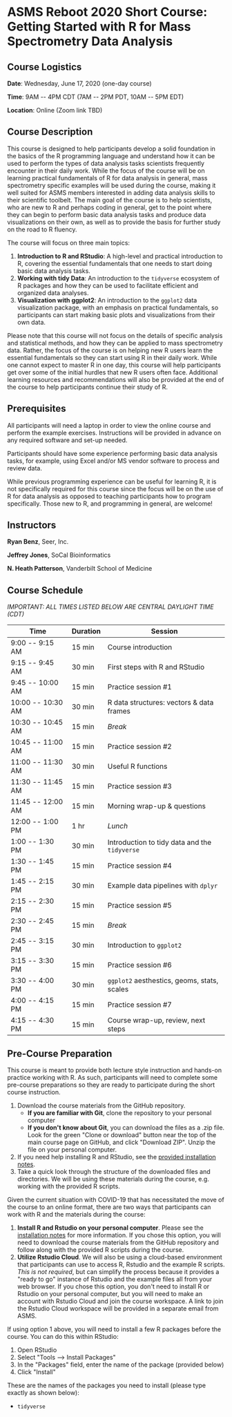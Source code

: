 # ASMS Reboot 2020 Short Course: Getting Started with R for Mass Spectrometry Data Analysis

## Course Logistics

**Date**: Wednesday, June 17, 2020 (one-day course)

**Time**: 9AM -- 4PM CDT (7AM -- 2PM PDT, 10AM -- 5PM EDT)

**Location**: Online (Zoom link TBD)

## Course Description

This course is designed to help participants develop a solid foundation in the basics of the R programming language and understand how it can be used to perform the types of data analysis tasks scientists frequently encounter in their daily work. While the focus of the course will be on learning practical fundamentals of R for data analysis in general, mass spectrometry specific examples will be used during the course, making it well suited for ASMS members interested in adding data analysis skills to their scientific toolbelt. The main goal of the course is to help scientists, who are new to R and perhaps coding in general, get to the point where they can begin to perform basic data analysis tasks and produce data visualizations on their own, as well as to provide the basis for further study on the road to R fluency.

The course will focus on three main topics:

1. **Introduction to R and RStudio**: A high-level and practical introduction to R, covering the essential fundamentals that
one needs to start doing basic data analysis tasks.
2. **Working with tidy Data**: An introduction to the `tidyverse` ecosystem of R packages and how they can be used
to facilitate efficient and organized data analyses.
3. **Visualization with ggplot2**: An introduction to the `ggplot2` data visualization package, with an emphasis on
practical fundamentals, so participants can start making basic plots and visualizations from their own data.

Please note that this course will not focus on the details of specific analysis and statistical methods, and how they can be applied to mass spectrometry data. Rather, the focus of the course is on helping new R users learn the essential fundamentals so they can start using R in their daily work. While one cannot expect to master R in one day, this course will help participants get over some of the initial hurdles that new R users often face. Additional learning resources and recommendations will also be provided at the end of the course to help participants continue their study of R.

## Prerequisites

All participants will need a laptop in order to view the online course and perform the example exercises. Instructions will be provided in advance on any required software and set-up needed.

Participants should have some experience performing basic data analysis tasks, for example, using Excel and/or MS vendor software to process and review data.

While previous programming experience can be useful for learning R, it is not specifically required for this course since the focus will be on the use of R for data analysis as opposed to teaching participants how to program specifically. Those new to R, and programming in general, are welcome!

## Instructors

**Ryan Benz**, Seer, Inc.

**Jeffrey Jones**, SoCal Bioinformatics

**N. Heath Patterson**, Vanderbilt School of Medicine

## Course Schedule

*IMPORTANT: ALL TIMES LISTED BELOW ARE CENTRAL DAYLIGHT TIME (CDT)*

| Time | Duration  | Session |
| ---  | ---       | ---     |
| 9:00 -- 9:15 AM  | 15 min | Course introduction |
| 9:15 -- 9:45 AM  | 30 min | First steps with R and RStudio |
| 9:45 -- 10:00 AM | 15 min | Practice session #1 |
| 10:00 -- 10:30 AM| 30 min | R data structures: vectors & data frames |
| 10:30 -- 10:45 AM| 15 min | *Break* |
| 10:45 -- 11:00 AM| 15 min | Practice session #2 |
| 11:00 -- 11:30 AM| 30 min | Useful R functions |
| 11:30 -- 11:45 AM| 15 min | Practice session #3 |
| 11:45 -- 12:00 AM| 15 min | Morning wrap-up & questions |
| 12:00 -- 1:00 PM | 1 hr | *Lunch* |
| 1:00 -- 1:30 PM | 30 min | Introduction to tidy data and the `tidyverse` |
| 1:30 -- 1:45 PM | 15 min | Practice session #4 |
| 1:45 -- 2:15 PM | 30 min | Example data pipelines with `dplyr` |
| 2:15 -- 2:30 PM | 15 min | Practice session #5 |
| 2:30 -- 2:45 PM | 15 min | *Break* |
| 2:45 -- 3:15 PM | 30 min | Introduction to `ggplot2` |
| 3:15 -- 3:30 PM | 15 min | Practice session #6 |
| 3:30 -- 4:00 PM | 30 min | `ggplot2` aesthestics, geoms, stats, scales |
| 4:00 -- 4:15 PM | 15 min | Practice session #7 |
| 4:15 -- 4:30 PM | 15 min | Course wrap-up, review, next steps |


## Pre-Course Preparation

This course is meant to provide both lecture style instruction and hands-on practice working with R.  As such, participants will need to complete some pre-course preparations so they are ready to participate during the short course instruction.

1. Download the course materials from the GitHub repository.
    * **If you are familiar with Git**, clone the repository to your personal computer
    * **If you don't know about Git**, you can download the files as a .zip file.  Look for the green "Clone or download" button near the top of the main course page on GitHub, and click "Download ZIP".  Unzip the file on your personal computer.
2. If you need help installing R and RStudio, see the [provided installation notes](https://github.com/ZenBrayn/asms-2020-r-shortcourse/blob/master/presentations/00_installing_r_and_rstudio.pdf).
3. Take a quick look through the structure of the downloaded files and directories.  We will be using these materials during the course, e.g. working with the provided R scripts.

Given the current situation with COVID-19 that has necessitated the move of the course to an online format, there are two ways that participants can work with R and the materials during the course:

1. **Install R and Rstudio on your personal computer**.  Please see the [installation notes](https://github.com/ZenBrayn/asms-2020-r-shortcourse/blob/master/presentations/00_installing_r_and_rstudio.pdf) for more information.  If you chose this option, you will need to download the course materials from the GitHub repository and follow along with the provided R scripts during the course.
2. **Utilize Rstudio Cloud**.  We will also be using a cloud-based environment that participants can use to access R, Rstudio and the example R scripts.  *This is not required*, but can simplify the process because it provides a "ready to go" instance of Rstudio and the example files all from your web browser.  If you chose this option, you don't need to install R or Rstudio on your personal computer, but you will need to make an account with Rstudio Cloud and join the course workspace.  A link to join the Rstudio Cloud workspace will be provided in a separate email from ASMS.

If using option 1 above, you will need to install a few R packages before the course.  You can do this within RStudio:

1. Open RStudio
2. Select "Tools --> Install Packages"
3. In the "Packages" field, enter the name of the package (provided below)
4. Click "Install"

These are the names of the packages you need to install (please type exactly as shown below):

* `tidyverse`





